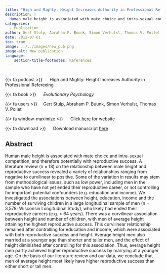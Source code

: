 ```yaml
---
title: "High and Mighty: Height Increases Authority in Professional Refereeing"
description: |
  Human male height is associated with mate choice and intra-sexual competition, and therefore potentially with reproductive success. A literature review (n = 18) on the relationship between male height and reproductive success revealed a variety of relationships ranging from negative to curvilinear to positive. Some of the variation in results may stem from methodological issues, such as low power, including men in the sample who have not yet ended their reproductive career, or not controlling for important potential confounders (e.g. education and income). We investigated the associations between height, education, income and the number of surviving children in a large longitudinal sample of men (n = 3,578; Wisconsin Longitudinal Study), who likely had ended their reproductive careers (e.g. > 64 years). There was a curvilinear association between height and number of children, with men of average height attaining the highest reproductive success. This curvilinear relationship remained after controlling for education and income, which were associated with both reproductive success and height. Average height men also married at a younger age than shorter and taller men, and the effect of height diminished after controlling for this association. Thus, average height men partly achieved higher reproductive success by marrying at a younger age. On the basis of our literature review and our data, we conclude that men of average height most likely have higher reproductive success than either short or tall men. 
categories:
  - Publication
author: Gert Stulp, Abraham P. Buunk, Simon Verhulst, Thomas V. Pollet
date: 2012-07-01
toc: true
image: ../../images/new_pub.png
image-alt: New publication
language: 
    section-title-footnotes: References
---
```



<br>
{{< fa podcast >}} &nbsp;&nbsp;&nbsp;&nbsp; High and Mighty: Height Increases Authority in Professional Refereeing

{{< fa book >}} &nbsp;&nbsp;&nbsp;&nbsp; *Evolutionary Psychology*

{{< fa users >}} &nbsp;&nbsp;&nbsp; Gert Stulp, Abraham P. Buunk, Simon Verhulst, Thomas V. Pollet

{{< fa window-maximize >}} &nbsp;&nbsp;&nbsp;&nbsp; Click [here](http://journals.sagepub.com/doi/abs/10.1177/147470491201000314) for website

{{< fa download >}} &nbsp;&nbsp;&nbsp;&nbsp; Download manuscript [here](http://journals.sagepub.com/doi/abs/10.1177/147470491201000314)

## Abstract

Human male height is associated with mate choice and intra-sexual competition, and therefore potentially with reproductive success. A literature review (n = 18) on the relationship between male height and reproductive success revealed a variety of relationships ranging from negative to curvilinear to positive. Some of the variation in results may stem from methodological issues, such as low power, including men in the sample who have not yet ended their reproductive career, or not controlling for important potential confounders (e.g. education and income). We investigated the associations between height, education, income and the number of surviving children in a large longitudinal sample of men (n = 3,578; Wisconsin Longitudinal Study), who likely had ended their reproductive careers (e.g. > 64 years). There was a curvilinear association between height and number of children, with men of average height attaining the highest reproductive success. This curvilinear relationship remained after controlling for education and income, which were associated with both reproductive success and height. Average height men also married at a younger age than shorter and taller men, and the effect of height diminished after controlling for this association. Thus, average height men partly achieved higher reproductive success by marrying at a younger age. On the basis of our literature review and our data, we conclude that men of average height most likely have higher reproductive success than either short or tall men.

